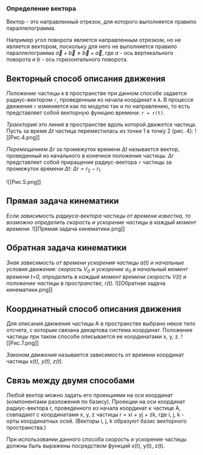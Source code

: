 
### Определение вектора 
Вектор - это направленный отрезок, для которого выполняется правило параллелограмма. 

Например угол поворота является направленным отрезком, но не является вектором, поскольку для него не выполняется правило параллелограмма $\vec{a}+\vec{b}\neq\vec{b}+\vec{a}$, где $a$ - ось вертикального поворота и $b$ - ось горизонтального поворота.
## Векторный способ описания движения
*Положение* частицы `A` в пространстве при данном способе задается радиус-вектором `r`, проведенным из начала координат к `A`. 
В процессе движения `r` изменяется как по модулю так и по направлению, то есть представляет собой векторную функцию времени: `r = r(t)`.

*Траектория* это линия в пространстве вдоль которой движется частица. 
Пусть за время $\Delta{t}$ частица переместилась из точки 1 в точку 2 (рис. 4):
![[Рис.4.png]]

*Перемещением* $\Delta{r}$ за промежуток времени $\Delta{t}$ называется вектор, проведенный из начального в конечное положение частицы.
$\Delta{r}$ представляет собой приращение радиус-вектора `r` частицы за промежуток времени $\Delta{t}$: $\Delta{r}=r_2 - r_1$

![[Рис.5.png]]

## Прямая задача кинематики
*Если зависимость радиуса-вектора частицы  от времени известна, то возможно определить скорость и ускорение частицы в каждый момент времени.*
![[Прямая задача кинематики.png]]

## Обратная задача кинематики 
*Зная зависимость от времени ускорения частицы a(t) и начальные условия движения: скорость $V_{0}$ и ускорение $a_{0}$ в начальный момент времени t=0,  определить в каждый момент времени скорость $V(t)$ и положение частицы в пространстве, r(t).*
![[Обратная задача кинематики.png]]

## Координатный способ описания движения
Для описания движения частицы А в пространстве выбрано некое тело отсчета, с которым связана декартова система координат.
Положение частицы при таком способе описывается ее координатами x, y, z.
![[Рис.7.png]] 

*Законом движения* называется зависимость от времени координат частицы *x(t), y(t), z(t)*.

## Связь между двумя способами
Любой вектор можно задать его проекциями на оси координат (компонентами разложения по базису). Проекции на оси координат радиус-вектора r, проведенного из начала координат к частице А, совпадают с координатами x, y, z частицы r = xi + yj + zk, где i, j, k - орты координатных осей.
(Векторы i, j, k образуют базис векторного пространства.)

При использовании данного способа скорость и ускорение частицы должны быть выражены посредством функций x(t), y(t), z(t).




